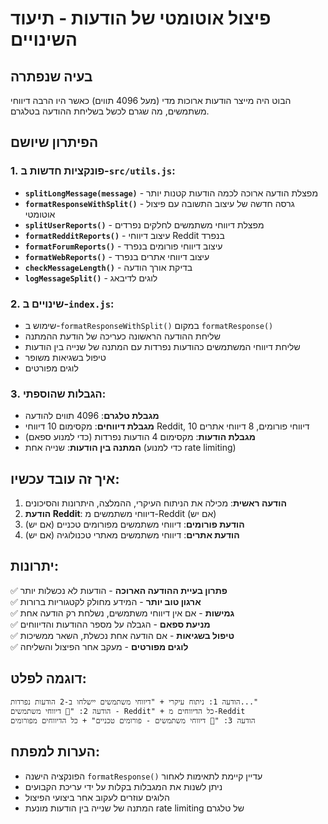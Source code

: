 # פיצול אוטומטי של הודעות - תיעוד השינויים

## בעיה שנפתרה
הבוט היה מייצר הודעות ארוכות מדי (מעל 4096 תווים) כאשר היו הרבה דיווחי משתמשים, מה שגרם לכשל בשליחת ההודעה בטלגרם.

## הפיתרון שיושם

### 1. פונקציות חדשות ב-`src/utils.js`:

- **`splitLongMessage(message)`** - מפצלת הודעה ארוכה לכמה הודעות קטנות יותר
- **`formatResponseWithSplit()`** - גרסה חדשה של עיצוב התשובה עם פיצול אוטומטי
- **`splitUserReports()`** - מפצלת דיווחי משתמשים לחלקים נפרדים
- **`formatRedditReports()`** - עיצוב דיווחי Reddit בנפרד
- **`formatForumReports()`** - עיצוב דיווחי פורומים בנפרד  
- **`formatWebReports()`** - עיצוב דיווחי אתרים בנפרד
- **`checkMessageLength()`** - בדיקת אורך הודעה
- **`logMessageSplit()`** - לוגים לדיבאג

### 2. שינויים ב-`index.js`:

- שימוש ב-`formatResponseWithSplit()` במקום `formatResponse()`
- שליחת ההודעה הראשונה כעריכה של הודעת ההמתנה
- שליחת דיווחי המשתמשים כהודעות נפרדות עם המתנה של שנייה בין הודעות
- טיפול בשגיאות משופר
- לוגים מפורטים

### 3. הגבלות שהוספתי:

- **מגבלת טלגרם**: 4096 תווים להודעה
- **מגבלת דיווחים**: מקסימום 10 דיווחי Reddit, 10 דיווחי פורומים, 8 דיווחי אתרים
- **מגבלת הודעות**: מקסימום 4 הודעות נפרדות (כדי למנוע ספאם)
- **המתנה בין הודעות**: שנייה אחת (כדי למנוע rate limiting)

## איך זה עובד עכשיו:

1. **הודעה ראשית**: מכילה את הניתוח העיקרי, ההמלצה, היתרונות והסיכונים
2. **הודעת Reddit**: דיווחי משתמשים מ-Reddit (אם יש)
3. **הודעת פורומים**: דיווחי משתמשים מפורומים טכניים (אם יש)
4. **הודעת אתרים**: דיווחי משתמשים מאתרי טכנולוגיה (אם יש)

## יתרונות:

✅ **פתרון בעיית ההודעה הארוכה** - הודעות לא נכשלות יותר  
✅ **ארגון טוב יותר** - המידע מחולק לקטגוריות ברורות  
✅ **גמישות** - אם אין דיווחי משתמשים, נשלחת רק הודעה אחת  
✅ **מניעת ספאם** - הגבלה על מספר ההודעות והדיווחים  
✅ **טיפול בשגיאות** - אם הודעה אחת נכשלת, השאר ממשיכות  
✅ **לוגים מפורטים** - מעקב אחר הפיצול והשליחה  

## דוגמה לפלט:

```
הודעה 1: ניתוח עיקרי + "דיווחי משתמשים יישלחו ב-2 הודעות נפרדות..."
הודעה 2: "👥 דיווחי משתמשים - Reddit" + כל הדיווחים מ-Reddit
הודעה 3: "👥 דיווחי משתמשים - פורומים טכניים" + כל הדיווחים מפורומים
```

## הערות למפתח:

- הפונקציה הישנה `formatResponse()` עדיין קיימת לתאימות לאחור
- ניתן לשנות את המגבלות בקלות על ידי עריכת הקבועים
- הלוגים עוזרים לעקוב אחר ביצועי הפיצול
- המתנה של שנייה בין הודעות מונעת rate limiting של טלגרם